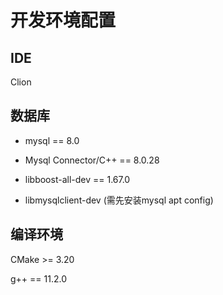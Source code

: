 # 开发环境配置

## IDE

Clion

## 数据库

- mysql == 8.0

- Mysql Connector/C++ == 8.0.28

- libboost-all-dev == 1.67.0

- libmysqlclient-dev (需先安装mysql apt config)

## 编译环境

CMake >= 3.20

g++ == 11.2.0
